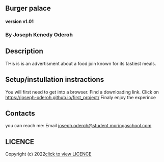 ## Burger palace

#### version v1.01

### By Joseph Kenedy Oderoh

## Description 
THis is is an advertisment about a food join known for its tastiest meals.

## Setup/instullation instractions

You will first need to get into a browser.
Find a downloading link.
Click on https://joseph-oderoh.github.io/first_project/
Finaly enjoy the experince

## Contacts
you can reach me:
Email joseph.oderoh@student.moringaschool.com
## LICENCE  
Copyright (c) 2022[click to view LICENCE](LICENCE)